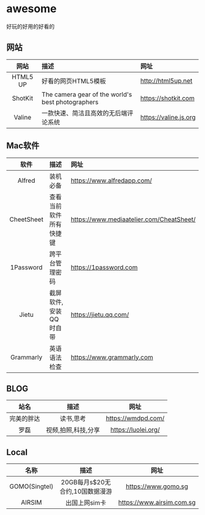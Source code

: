# awesome
好玩的好用的好看的

## 网站
| 网站 | 描述 | 网址 |
| :--: | :-- | :-- |
| HTML5 UP | 好看的网页HTML5模板 | http://html5up.net |
| ShotKit | The camera gear of the world's best photographers | https://shotkit.com |
| Valine | 一款快速、简洁且高效的无后端评论系统 | https://valine.js.org |

## Mac软件
| 软件 | 描述 | 网址 |
| :--: | :-- | :-- |
| Alfred | 装机必备 | https://www.alfredapp.com/ |
| CheetSheet | 查看当前软件所有快捷键 | https://www.mediaatelier.com/CheatSheet/ |
| 1Password | 跨平台管理密码 | https://1password.com |
| Jietu | 截屏软件,安装QQ时自带 | https://jietu.qq.com/ |
| Grammarly | 英语语法检查 | https://www.grammarly.com |

## BLOG
| 站名 | 描述 | 网址 |
| :-: | :-: | :-: |
| 完美的胖达 | 读书,思考 | https://wmdpd.com/ |
| 罗磊 | 视频,拍照,科技,分享 | https://luolei.org/ |

## Local
| 名称 | 描述 | 网址 |
| :-: | :-: | :-: |
| GOMO(Singtel) | 20GB每月s$20无合约,10国数据漫游 | https://www.gomo.sg |
| AIRSIM | 出国上网sim卡 | https://www.airsim.com.sg |

